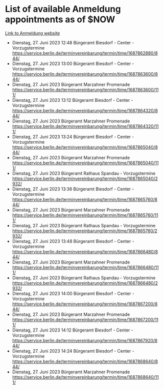 # List of available Anmeldung appointments as of $NOW
[Link to Anmeldung website](https://service.berlin.de/terminvereinbarung/termin/tag.php?termin=1&anliegen[]=120686&dienstleisterlist=122210,122217,327316,122219,327312,122227,327314,122231,327346,122243,327348,122254,122252,329742,122260,329745,122262,329748,122271,327278,122273,327274,122277,327276,330436,122280,327294,122282,327290,122284,327292,122291,327270,122285,327266,122286,327264,122296,327268,150230,329760,122297,327286,122294,327284,122312,329763,122314,329775,122304,327330,122311,327334,122309,327332,317869,122281,327352,122279,329772,122283,122276,327324,122274,327326,122267,329766,122246,327318,122251,327320,122257,327322,122208,327298,122226,327300&herkunft=http%3A%2F%2Fservice.berlin.de%2Fdienstleistung%2F120686%2F)
- Dienstag, 27. Juni 2023 12:48 Bürgeramt Biesdorf - Center - Vorzugstermine https://service.berlin.de/terminvereinbarung/termin/time/1687862880/844/
- Dienstag, 27. Juni 2023 13:00 Bürgeramt Biesdorf - Center - Vorzugstermine https://service.berlin.de/terminvereinbarung/termin/time/1687863600/844/
- Dienstag, 27. Juni 2023  Bürgeramt Marzahner Promenade https://service.berlin.de/terminvereinbarung/termin/time/1687863600/111/
- Dienstag, 27. Juni 2023 13:12 Bürgeramt Biesdorf - Center - Vorzugstermine https://service.berlin.de/terminvereinbarung/termin/time/1687864320/844/
- Dienstag, 27. Juni 2023  Bürgeramt Marzahner Promenade https://service.berlin.de/terminvereinbarung/termin/time/1687864320/111/
- Dienstag, 27. Juni 2023 13:24 Bürgeramt Biesdorf - Center - Vorzugstermine https://service.berlin.de/terminvereinbarung/termin/time/1687865040/844/
- Dienstag, 27. Juni 2023  Bürgeramt Marzahner Promenade https://service.berlin.de/terminvereinbarung/termin/time/1687865040/111/
- Dienstag, 27. Juni 2023  Bürgeramt Rathaus Spandau - Vorzugstermine https://service.berlin.de/terminvereinbarung/termin/time/1687865040/2932/
- Dienstag, 27. Juni 2023 13:36 Bürgeramt Biesdorf - Center - Vorzugstermine https://service.berlin.de/terminvereinbarung/termin/time/1687865760/844/
- Dienstag, 27. Juni 2023  Bürgeramt Marzahner Promenade https://service.berlin.de/terminvereinbarung/termin/time/1687865760/111/
- Dienstag, 27. Juni 2023  Bürgeramt Rathaus Spandau - Vorzugstermine https://service.berlin.de/terminvereinbarung/termin/time/1687865760/2932/
- Dienstag, 27. Juni 2023 13:48 Bürgeramt Biesdorf - Center - Vorzugstermine https://service.berlin.de/terminvereinbarung/termin/time/1687866480/844/
- Dienstag, 27. Juni 2023  Bürgeramt Marzahner Promenade https://service.berlin.de/terminvereinbarung/termin/time/1687866480/111/
- Dienstag, 27. Juni 2023  Bürgeramt Rathaus Spandau - Vorzugstermine https://service.berlin.de/terminvereinbarung/termin/time/1687866480/2932/
- Dienstag, 27. Juni 2023 14:00 Bürgeramt Biesdorf - Center - Vorzugstermine https://service.berlin.de/terminvereinbarung/termin/time/1687867200/844/
- Dienstag, 27. Juni 2023  Bürgeramt Marzahner Promenade https://service.berlin.de/terminvereinbarung/termin/time/1687867200/111/
- Dienstag, 27. Juni 2023 14:12 Bürgeramt Biesdorf - Center - Vorzugstermine https://service.berlin.de/terminvereinbarung/termin/time/1687867920/844/
- Dienstag, 27. Juni 2023 14:24 Bürgeramt Biesdorf - Center - Vorzugstermine https://service.berlin.de/terminvereinbarung/termin/time/1687868640/844/
- Dienstag, 27. Juni 2023  Bürgeramt Marzahner Promenade https://service.berlin.de/terminvereinbarung/termin/time/1687868640/111/
